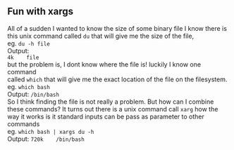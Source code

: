 Fun with xargs
--------------

All of a sudden I wanted to know the size of some binary file I know there is
this unix command called `du` that will give me the size of the file,  
eg. `du -h file`  
Output:  
`4k    file`  
but the problem is, I dont know where the file is! luckily I know one command  
called `which` that will give me the exact location of the file on the filesystem.  
eg. `which bash`  
Output: `/bin/bash`  
So I think finding the file is not really a problem. But how can I combine
these commands? It turns out there is a unix command call `xarg` how the way
it works is it standard inputs can be pass as parameter to other commands  
eg. `which bash | xargs du -h`  
Output: `720k    /bin/bash`  